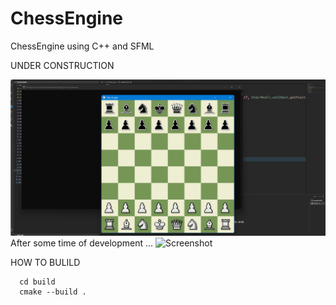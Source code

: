 # ChessEngine
ChessEngine using C++ and SFML

UNDER CONSTRUCTION

![Screenshot](chess.png)
After some time of development ... 
![Screenshot](chess2.png)


HOW TO BULILD

      cd build
      cmake --build .
      
